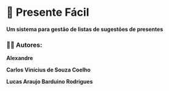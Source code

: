 # 🎁 Presente Fácil
**Um sistema para gestão de listas de sugestões de presentes**

### 👨‍💻 Autores:
**Alexandre**

**Carlos Vinícius de Souza Coelho**

**Lucas Araujo Barduino Rodrigues**